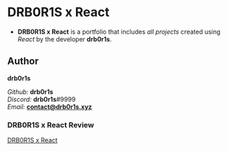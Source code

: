 # DRB0R1S x React

- **DRB0R1S x React** is a portfolio that includes *all projects* created using *React* by the developer **drb0r1s**.

## Author

**drb0r1s**

*Github:* **drb0r1s**<br>
*Discord:* **drb0r1s**#9999<br>
*Email:* **contact@drb0r1s.xyz**

### DRB0R1S x React Review

[DRB0R1S x React](https://drb0r1s-react.netlify.app/)
